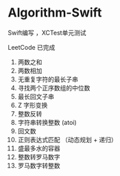 # Algorithm-Swift
Swift编写 ，XCTest单元测试   

LeetCode 已完成   
1. 两数之和   
2. 两数相加
3. 无重复字符的最长子串
4. 寻找两个正序数组的中位数
5. 最长回文子串
6. Z 字形变换
7. 整数反转
8. 字符串转换整数 (atoi)
9. 回文数
10. 正则表达式匹配 （动态规划 + 递归）
11. 盛最多水的容器
12. 整数转罗马数字
13. 罗马数字转整数
